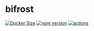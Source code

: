 # bifrost

[![Docker Size](https://img.shields.io/docker/image-size/imcotton/bifrost-node?label=Docker)](https://hub.docker.com/r/imcotton/bifrost-node)
[![npm version](https://badgen.net/npm/v/@stableness/bifrost)](https://www.npmjs.com/package/@stableness/bifrost)
[![actions](https://github.com/stableness/bifrost/workflows/Publishing/badge.svg)](https://github.com/stableness/bifrost/actions)


